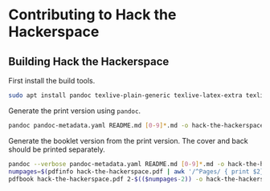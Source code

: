 # Contributing to Hack the Hackerspace

## Building Hack the Hackerspace

First install the build tools.

```bash
sudo apt install pandoc texlive-plain-generic texlive-latex-extra texlive-fonts-recommended texlive-fonts-extra
```

Generate the print version using `pandoc`.

```bash
pandoc pandoc-metadata.yaml README.md [0-9]*.md -o hack-the-hackerspace.pdf --template eisvogel.tex --toc --listings --metadata date="`date +%D`" --include-before-body=include-cover.tex
```

Generate the booklet version from the print version. The cover and back should be printed separately.

```bash
pandoc --verbose pandoc-metadata.yaml README.md [0-9]*.md -o hack-the-hackerspace.pdf --template eisvogel.tex --toc --listings --metadata date="`date +%D`" --include-before-body=include-cover.tex
numpages=$(pdfinfo hack-the-hackerspace.pdf | awk '/^Pages/ { print $2}')
pdfbook hack-the-hackerspace.pdf 2-$(($numpages-2)) -o hack-the-hackerspace-booklet-body.pdf
```
